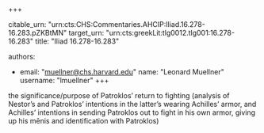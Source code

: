 +++


citable_urn: "urn:cts:CHS:Commentaries.AHCIP:Iliad.16.278-16.283.pZKBtMN"
target_urn: "urn:cts:greekLit:tlg0012.tlg001:16.278-16.283"
title: "Iliad 16.278-16.283"

authors:
- email: "muellner@chs.harvard.edu"
  name: "Leonard Muellner"
  username: "lmuellner"
+++

<p>the significance/purpose of Patroklos’ return to fighting (analysis of Nestor’s and Patroklos’ intentions in the latter’s wearing Achilles’ armor, and Achilles’ intentions in sending Patroklos out to fight in his own armor, giving up his mēnis and identification with Patroklos)</p>